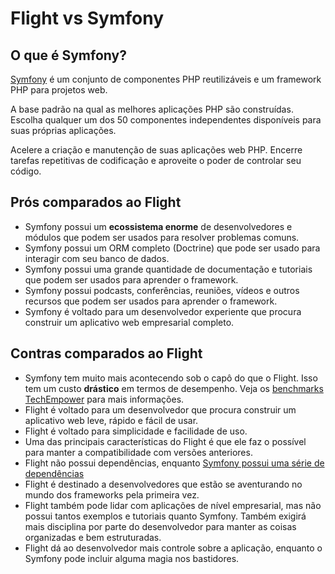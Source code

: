 # Flight vs Symfony

## O que é Symfony?
[Symfony](https://symfony.com/) é um conjunto de componentes PHP reutilizáveis e um framework PHP para projetos web.

A base padrão na qual as melhores aplicações PHP são construídas. Escolha qualquer um dos 50 componentes independentes disponíveis para suas próprias aplicações.

Acelere a criação e manutenção de suas aplicações web PHP. Encerre tarefas repetitivas de codificação e aproveite o poder de controlar seu código.

## Prós comparados ao Flight

- Symfony possui um **ecossistema enorme** de desenvolvedores e módulos que podem ser usados para resolver problemas comuns.
- Symfony possui um ORM completo (Doctrine) que pode ser usado para interagir com seu banco de dados.
- Symfony possui uma grande quantidade de documentação e tutoriais que podem ser usados para aprender o framework.
- Symfony possui podcasts, conferências, reuniões, vídeos e outros recursos que podem ser usados para aprender o framework.
- Symfony é voltado para um desenvolvedor experiente que procura construir um aplicativo web empresarial completo.

## Contras comparados ao Flight

- Symfony tem muito mais acontecendo sob o capô do que o Flight. Isso tem um custo **drástico** em termos de
  desempenho. Veja os [benchmarks TechEmpower](https://www.techempower.com/benchmarks/#hw=ph&test=fortune&section=data-r22&l=zik073-cn3) 
  para mais informações.
- Flight é voltado para um desenvolvedor que procura construir um aplicativo web leve, rápido e fácil de usar.
- Flight é voltado para simplicidade e facilidade de uso.
- Uma das principais características do Flight é que ele faz o possível para manter a compatibilidade com versões anteriores.
- Flight não possui dependências, enquanto [Symfony possui uma série de dependências](https://github.com/symfony/symfony/blob/7.2/composer.json)
- Flight é destinado a desenvolvedores que estão se aventurando no mundo dos frameworks pela primeira vez.
- Flight também pode lidar com aplicações de nível empresarial, mas não possui tantos exemplos e tutoriais quanto Symfony.
  Também exigirá mais disciplina por parte do desenvolvedor para manter as coisas organizadas e bem estruturadas.
- Flight dá ao desenvolvedor mais controle sobre a aplicação, enquanto o Symfony pode incluir alguma magia nos bastidores.